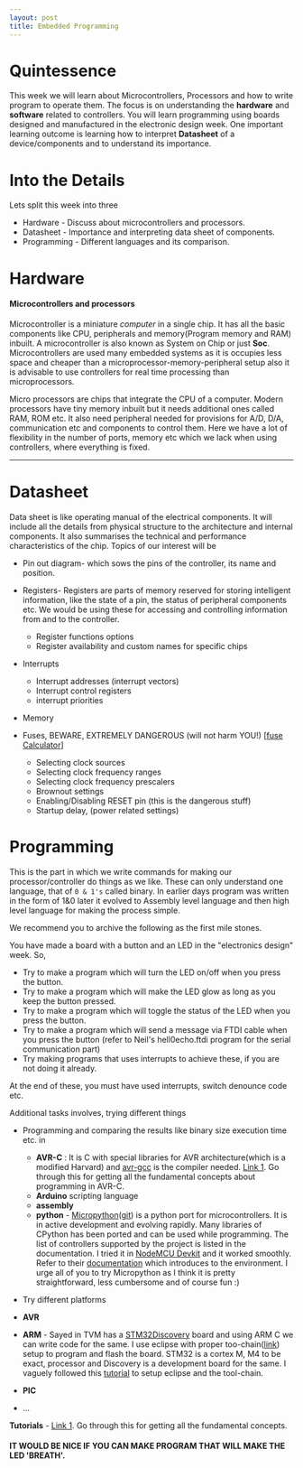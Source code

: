 ```yaml
---
layout: post
title: Embedded Programming
---
```


# Quintessence

This week we will learn about Microcontrollers, Processors and how to write program to operate them. The focus is on understanding the **hardware** and **software** related to controllers. You will learn programming using boards designed and manufactured in the electronic design week. One important learning outcome is learning how to interpret **Datasheet** of a device/components and to understand its importance.

# Into the Details

Lets split this week into three

 * Hardware - Discuss about microcontrollers and processors.
 * Datasheet - Importance and interpreting data sheet of components.
 * Programming - Different languages and its comparison.

# Hardware

#### Microcontrollers and processors

 Microcontroller is a miniature *computer* in a single chip. It has all the basic components like CPU, peripherals and memory(Program memory and RAM) inbuilt. A microcontroller is also known as System on Chip or just **Soc**. Microcontrollers are used many embedded systems as it is occupies less space and cheaper than a microprocessor-memory-peripheral setup also it is advisable to use controllers for real time processing than microprocessors.

 Micro processors are chips that integrate the CPU of a computer. Modern processors have tiny memory inbuilt but it needs additional ones called RAM, ROM etc. It also need peripheral needed for provisions for A/D, D/A, communication etc and components to control them. Here we have a lot of flexibility in the number of ports, memory etc which we lack when using controllers, where everything is fixed.

 ---
# Datasheet

Data sheet is like operating manual of the electrical components. It will include all the details from physical structure to the architecture and internal components. It also summarises the technical and performance characteristics of the chip. Topics of our interest will be

  - Pin out diagram- which sows the pins of the controller, its name and position.

  - Registers- Registers are parts of memory reserved for storing intelligent information, like the state of a pin, the status of peripheral components etc. We would be using these for accessing and controlling information from and to the controller.

    - Register functions options
    - Register availability and custom names for specific chips

  - Interrupts

    - Interrupt addresses (interrupt vectors)
    - Interrupt control registers
    - interrupt priorities

  - Memory

  - Fuses, BEWARE, EXTREMELY DANGEROUS (will not harm YOU!) [[fuse Calculator](http://www.engbedded.com/fusecalc)]

    - Selecting clock sources
    - Selecting clock frequency ranges
    - Selecting clock frequency prescalers
    - Brownout settings
    - Enabling/Disabling RESET pin (this is the dangerous stuff)
    - Startup delay, (power related settings)

# Programming


This is the part in which we write commands for making our processor/controller do things as we like. These can only understand one language, that of `0 & 1's` called binary. In earlier days program was written in the form of 1&0 later it evolved to Assembly level language and then high level language for making the process simple.

We recommend you to archive the following as the first mile stones.

You have made a board with a button and an LED in the "electronics design" week. So,
  - Try to make a program which will turn the LED on/off when you press the button.
  - Try to make a program which will make the LED glow as long as you keep the button pressed.
  - Try to make a program which will toggle the status of the LED when you press the button.
  - Try to make a program which will send a message via FTDI cable when you press the button (refer to Neil's hell0echo.ftdi program for the serial communication part)
  - Try making programs that uses interrupts to achieve these, if you are not doing it already.

At the end of these, you must have used interrupts, switch denounce code etc.

Additional tasks involves, trying different things

- Programming and comparing the results like binary size execution time etc. in

  - **AVR-C** : It is C with special libraries for AVR architecture(which is a modified Harvard) and [avr-gcc](https://gcc.gnu.org/wiki/avr-gcc) is the compiler needed. [Link 1](https://www.youtube.com/playlist?list=PLA6BB228B08B03EDD). Go through this for getting all the fundamental concepts about programming in AVR-C.
  - **Arduino** scripting language
  - **assembly**
  - **python** - [Micropython](http://micropython.org/)([git](https://github.com/micropython/micropython)) is a python port for microcontrollers. It is in active development and evolving rapidly. Many libraries of CPython has been ported and can be used while programming. The list of controllers supported by the project is listed in the documentation. I tried it in [NodeMCU Devkit](https://en.wikipedia.org/wiki/NodeMCU) and it worked smoothly. Refer to their [documentation](https://docs.micropython.org/en/latest/esp8266/esp8266/tutorial/intro.html) which introduces to the environment. I urge all of you to try Micropython as I think it is pretty straightforward, less cumbersome and of course fun :)

- Try different platforms
 - **AVR**
 - **ARM** - Sayed in TVM has a [STM32Discovery](http://www.st.com/en/evaluation-tools/stm32vldiscovery.html) board and using ARM C we can write code for the same. I use eclipse with proper too-chain([link](http://gnuarmeclipse.github.io/blog/)) setup to program and flash the board. STM32 is a cortex M, M4 to be exact, processor and Discovery is a development board for the same. I vaguely followed this [tutorial](https://www.youtube.com/watch?v=HKX12hJApZM) to setup eclipse and the tool-chain. 
 - **PIC**
 - ...


**Tutorials** - [Link 1](https://www.youtube.com/playlist?list=PLA6BB228B08B03EDD). Go through this for getting all the fundamental concepts.


 #### IT WOULD BE NICE IF YOU CAN MAKE PROGRAM THAT WILL MAKE THE LED 'BREATH'.
